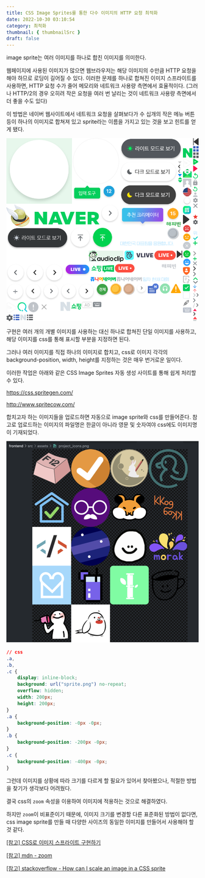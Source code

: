 ```yaml
---
title: CSS Image Sprites를 통한 다수 이미지의 HTTP 요청 최적화
date: 2022-10-30 03:10:54
category: 최적화
thumbnail: { thumbnailSrc }
draft: false
---
```


image sprite는 여러 이미지를 하나로 합친 이미지를 의미한다.

웹페이지에 사용된 이미지가 많으면 웹브라우저는 해당 이미지의 수만큼 HTTP 요청을 해야 하므로 로딩이 길어질 수 있다.
이러한 문제를 하나로 합쳐진 이미지 스프라이트를 사용하면, HTTP 요청 수가 줄어 메모리와 네트워크 사용량 측면에서 효율적이다.
(그러나 HTTP/2의 경우 오히려 작은 요청을 여러 번 날리는 것이 네트워크 사용량 측면에서 더 좋을 수도 있다)

이 방법은 네이버 웹사이트에서 네트워크 요청을 살펴보다가 수 십개의 작은 메뉴 버튼 등이 하나의 이미지로 합쳐져 있고 sprite라는 이름을 가지고 있는 것을 보고 힌트를 얻게 됐다.

![naver의 image sprite](../image/naver-sprite-image.png)

구현은 여러 개의 개별 이미지를 사용하는 대신 하나로 합쳐진 단일 이미지를 사용하고, 해당 이미지를 css를 통해 표시할 부분을 지정하면 된다.

그러나 여러 이미지를 직접 하나의 이미지로 합치고, css로 이미지 각각의 background-position, width, height를 지정하는 것은 매우 번거로운 일이다.

이러한 작업은 아래와 같은 CSS Image Sprites 자동 생성 사이트를 통해 쉽게 처리할 수 있다.

<https://css.spritegen.com/>

<http://www.spritecow.com/>

합치고자 하는 이미지들을 업로드하면 자동으로 image sprite와 css를 만들어준다. 참고로 업로드하는 이미지의 파일명은 한글이 아니라 영문 및 숫자여야 css에도 이미지명이 기재되었다.

![css image sprite](../image/css-image-sprite.png)

```css
// css
.a,
.b,
.c {
	display: inline-block;
	background: url("sprite.png") no-repeat;
	overflow: hidden;
	width: 200px;
	height: 200px;
}
.a {
	background-position: -0px -0px;
}
.b {
	background-position: -200px -0px;
}
.c {
	background-position: -400px -0px;
}
```

그런데 이미지를 상황에 따라 크기를 다르게 할 필요가 있어서 찾아봤으나, 적절한 방법을 찾기가 생각보다 어려웠다.

결국 css의 `zoom` 속성을 이용하여 이미지에 적용하는 것으로 해결하였다.

하지만 `zoom`이 비표준이기 때문에, 이미지 크기를 변경할 다른 표준화된 방법이 없다면, css image sprite를 만들 때 다양한 사이즈의 동일한 이미지를 만들어서 사용해야 할 것 같다.

[[참고] CSS로 이미지 스프라이트 구현하기](https://developer.mozilla.org/ko/docs/Web/CSS/CSS_Images/Implementing_image_sprites_in_CSS)

[[참고] mdn - zoom](https://developer.mozilla.org/en-US/docs/Web/CSS/zoom)

[[참고] stackoverflow - How can I scale an image in a CSS sprite](https://stackoverflow.com/a/16080995)
